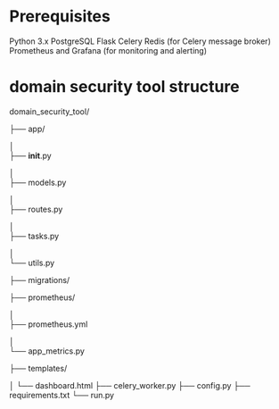# Prerequisites

Python 3.x
PostgreSQL
Flask
Celery
Redis (for Celery message broker)
Prometheus and Grafana (for monitoring and alerting)

# domain security tool structure

domain_security_tool/

├── app/

│   
├── __init__.py

│   
├── models.py

│   
├── routes.py

│   
├── tasks.py

│   
└── utils.py

├── migrations/

├── prometheus/

│   
├── prometheus.yml

│   
└── app_metrics.py

├── templates/

│   └── dashboard.html
├── celery_worker.py
├── config.py
├── requirements.txt
└── run.py
